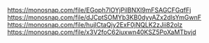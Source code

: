 https://monosnap.com/file/EGoph7lOYjPilBNXl9mFSAGCFGqfFj
https://monosnap.com/file/dJCptSOMYb3KB0dyyAZx2dlsYmGwnF
https://monosnap.com/file/hujlCtaQjy2ExF0jNQLK2zJii82olz
https://monosnap.com/file/x3V2foC62iuxwn40KSZ5PoXaMTbvjd
